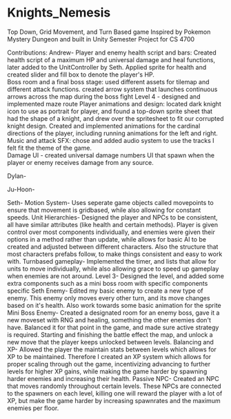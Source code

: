 # Knights_Nemesis
Top Down, Grid Movement, and Turn Based game
Inspired by Pokemon Mystery Dungeon and built in Unity
Semester Project for CS 4700


Contributions:
  Andrew- 
    Player and enemy health script and bars: Created health script of a maximum HP and universal damage and heal functions,  later added to the UnitController by Seth.  Applied sprite for health and created slider and fill box to denote the player's HP.  
    Boss room and a final boss stage: used different assets for tilemap and different attack functions.
      created arrow system that launches continuous arrows across the map during the boss fight
    Level 4 - designed and implemented maze route 
    Player animations and design: located dark knight icon to use as portrait for player, and found a top-down sprite sheet that had the shape of a knight, and drew over the spritesheet to fit our corrupted knight design.  Created and implemented animations for the cardinal directions of the player, including running animations for the left and right.  
    Music and attack SFX: chose and added audio system to use the tracks I felt fit the theme of the game.  
    Damage UI - created universal damage numbers UI that spawn when the player or enemy receives damage from any source.  
    
    
    
  Dylan-
    
  Ju-Hoon-
    
  Seth-
    Motion System- Uses seperate game objects called movepoints to ensure that movement is gridbased, while also allowing for constant speeds.
    Unit Hierarchies- Designed the player and NPCs to be consistent, all have similar attributes (like health and certain methods). Player is given control over most components individually, and enemies were given their options in a method rather than update, while allows for basic AI to be created and adjusted between different characters. Also the structure that most characters prefabs follow, to make things consistent and easy to work with.
    Turnbased gameplay- Implemented the timer, and lists that allow for units to move individually, while also allowing grace to speed up gameplay when enemies are not around.
    Level 3- Designed the level, and added some extra components such as a mini boss room with specific components specific
    Seth Enemy- Edited my basic enemy to create a new type of enemy. This enemy only moves every other turn, and its move changes based on it's health. Also work towards some basic animation for the sprite
    Mini Boss Enemy- Created a designated room for an enemy boss, gave it a new moveset with RNG and healing, something the other enemies don't have. Balanced it for that point in the game, and made sure active strategy is required. Starting and finishing the battle effect the map, and unlock a new move that the player keeps unlocked between levels.
    Balancing and XP- Allowed the player the maintain stats between levels which allows for XP to be maintained. Therefore I created an XP system which allows for proper scaling through out the game, incentivizing advancing to further levels for higher XP gains, while making the game harder by spawning harder enemies and increasing their health.
    Passive NPC- Created an NPC that moves randomly throughout certain levels. These NPCs are connected to the spawners on each level, killing one will reward the player with a lot of XP, but make the game harder by increasing spawnrates and the maximum enemies per floor.
